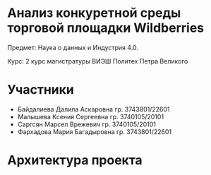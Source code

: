 # Анализ конкуретной среды торговой площадки Wildberries
Предмет: Наука о данных и Индустрия 4.0.

Курс: 2 курс магистратуры ВИЭШ Политех Петра Великого
# Участники
* Байдалиева Далила Аскаровна гр. 3743801/22601
* Малышева Ксения Сергеевна гр. 3740105/20101
* Саргсян Марсел Врежевич гр. 3740105/20101
* Фархадова Мария Багадыровна гр. 3743801/22601
# Архитектура проекта
